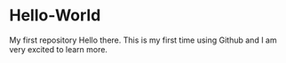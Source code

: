 # Hello-World
My first repository
Hello there.
This is my first time using Github and I am very excited to learn more.
